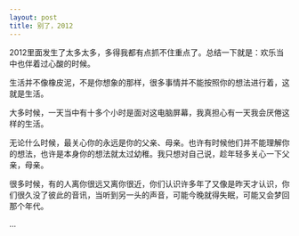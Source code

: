 ```yaml
---
layout: post
title: 别了，2012
---
```


2012里面发生了太多太多，多得我都有点抓不住重点了。总结一下就是：欢乐当中也伴着过心酸的时候。<!-- more -->

生活并不像橡皮泥，不是你想象的那样，很多事情并不能按照你的想法进行着，这就是生活。

大多时候，一天当中有十多个小时是面对这电脑屏幕，我真担心有一天我会厌倦这样的生活。

无论什么时候，最关心你的永远是你的父亲、母亲。也许有时候他们并不能理解你的想法，也许是本身你的想法就太过幼稚。我只想对自己说，趁年轻多关心一下父亲，母亲。

很多时候，有的人离你很远又离你很近，你们认识许多年了又像是昨天才认识，你们很久没了彼此的音讯，当听到另一头的声音，可能今晚就得失眠，可能又会梦回那个年代。

...
